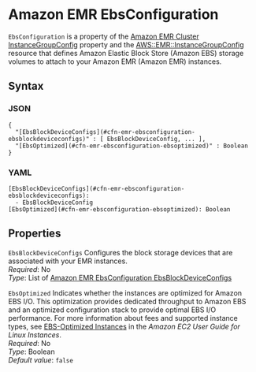 # Amazon EMR EbsConfiguration<a name="aws-properties-emr-ebsconfiguration"></a>

`EbsConfiguration` is a property of the [Amazon EMR Cluster InstanceGroupConfig](aws-properties-emr-cluster-jobflowinstancesconfig-instancegroupconfig.md) property and the [AWS::EMR::InstanceGroupConfig](aws-resource-emr-instancegroupconfig.md) resource that defines Amazon Elastic Block Store \(Amazon EBS\) storage volumes to attach to your Amazon EMR \(Amazon EMR\) instances\.

## Syntax<a name="w2922ab1c21c10d123c22c24b5"></a>

### JSON<a name="aws-properties-emr-ebsconfiguration-syntax.json"></a>

```
{
  "[EbsBlockDeviceConfigs](#cfn-emr-ebsconfiguration-ebsblockdeviceconfigs)" : [ EbsBlockDeviceConfig, ... ],
  "[EbsOptimized](#cfn-emr-ebsconfiguration-ebsoptimized)" : Boolean
}
```

### YAML<a name="aws-properties-emr-ebsconfiguration-syntax.yaml"></a>

```
[EbsBlockDeviceConfigs](#cfn-emr-ebsconfiguration-ebsblockdeviceconfigs):
  - EbsBlockDeviceConfig
[EbsOptimized](#cfn-emr-ebsconfiguration-ebsoptimized): Boolean
```

## Properties<a name="w2922ab1c21c10d123c22c24b7"></a>

`EbsBlockDeviceConfigs`  <a name="cfn-emr-ebsconfiguration-ebsblockdeviceconfigs"></a>
Configures the block storage devices that are associated with your EMR instances\.  
*Required*: No  
*Type*: List of [Amazon EMR EbsConfiguration EbsBlockDeviceConfigs](aws-properties-emr-ebsconfiguration-ebsblockdeviceconfig.md)

`EbsOptimized`  <a name="cfn-emr-ebsconfiguration-ebsoptimized"></a>
Indicates whether the instances are optimized for Amazon EBS I/O\. This optimization provides dedicated throughput to Amazon EBS and an optimized configuration stack to provide optimal EBS I/O performance\. For more information about fees and supported instance types, see [EBS\-Optimized Instances](https://docs.aws.amazon.com/AWSEC2/latest/UserGuide/EBSOptimized.html) in the *Amazon EC2 User Guide for Linux Instances*\.  
*Required*: No  
*Type*: Boolean  
*Default value*: `false`